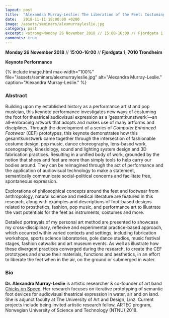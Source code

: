 ```yaml
---
layout: post
title:  "Alexandra Murray-Leslie: The Liberation of the Feet: Costuming the Foot for Theatrical Audiovisual Expression As a ‘Gesamtkunstwerk’ (26.11.18)"
date:   2018-11-11 18:00:00 +0200
image: /assets/seminars/alexmurrayleslie.jpg
category: past
excerpt: <strong>Monday 26 November 2018 // 15:00-16:00 // Fjordgata 1, 7010 Trondheim </strong><br/><strong>Keynote Performance</strong><br />Building upon my established history as a performance artist and pop musician, this keynote performance investigates new ways of costuming the foot for theatrical audiovisual expression as a ‘gesamtkunstwerk’—an all-embracing artwork that adopts and makes use of many artforms and disciplines. Through the development of a series of Computer Enhanced Footwear (CEF) prototypes, this keynote demonstrates how this gesamtkunstwerk came together through the intersection of fashionable costume design, pop music, dance choreography, lens-based work, scenography, kinesiology, sound and lighting system design and 3D fabrication practices.
comments: true
---
```


**Monday 26 November 2018** // **15:00-16:00** // **Fjordgata 1, 7010 Trondheim**

**Keynote Performance**

{% include image.html
max-width="100%" file="/assets/seminars/alexmurrayleslie.jpg" alt="Alexandra Murray-Leslie."
caption="Alexandra Murray-Leslie." %}


### Abstract

Building upon my established history as a performance artist and pop musician, this keynote performance investigates new ways of costuming the foot for theatrical audiovisual expression as a ‘gesamtkunstwerk’—an all-embracing artwork that adopts and makes use of many artforms and disciplines. Through the development of a series of *Computer Enhanced Footwear* (CEF) prototypes, this keynote demonstrates how this gesamtkunstwerk came together through the intersection of fashionable costume design, pop music, dance choreography, lens-based work, scenography, kinesiology, sound and lighting system design and 3D fabrication practices. Resulting in a unified body of work, grounded by the notion that shoes and feet are more than simply tools to help carry our bodies around. They can be reimagined through the act of performance and the application of audiovisual technology to make a statement, semantically communicate social-political concerns and facilitate free, spontaneous expression.

Explorations of philosophical concepts around the feet and footwear from anthropology, natural science and medical literature are featured in this research, along with examples and descriptions of foot-based designs related to prosthetics, fashion, pop music, and performance art to illustrate the vast potentials for the feet as instruments, costumes and more. 

Detailed portrayals of my personal art method are presented to showcase my cross-disciplinary, reflexive and experimental practice-based approach, which occurred within varied contexts and settings, including fabrication workshops, sports science laboratories, pole dance studios, music festival stages, fashion catwalks and art museum events. As well as illustrate how these divergent practices converged during the research, to create the CEF prototypes and shape their materials, functions and aesthetics, in an effort to liberate the feet when in the air, on the ground or submerged in water.

### Bio

**Dr. Alexandra Murray-Leslie** is artistic researcher & co-founder of art band [Chicks on Speed](http://chicksonspeed.com/). Her research focuses on iterative prototyping of semantic foot devices for audiovisual theatrical expression in water, air and on land. She is adjunct faculty at The University of Art and Design, Linz. Current projects include being invited artistic research fellow, ARTEC program, Norwegian University of Science and Technology (NTNU) 2018.
